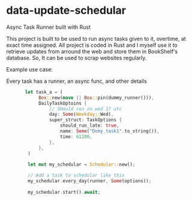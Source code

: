 # data-update-schedular
Async Task Runner built with Rust

This project is built to be used to run async tasks given to it, overtime, at exact time assigned.
All project is coded in Rust and I myself use it to retrieve updates from arround the web and store them in BookShelf's database.
So, It can be used to scrap websites regularly.

Example use case:

Every task has a runner, an async func, and other details

```Rust
       let task_a = (
            Box::new(move || Box::pin(dummy_runner())),
            DailyTaskOptoins {
                // SHould run on wed 17 utc
                day: Some(Weekday::Wed),
                super_struct: TaskOptions {
                    should_run_late: true,
                    name: Some("Domy_task1".to_string()),
                    time: 61200,
                },
            },
        )
        
        let mut my_schedular = Schedular::new();

        // Add a task to schedular like this
        my_schedular.every_day(runner, Some(options));
    
        my_schedular.start().await;
```

